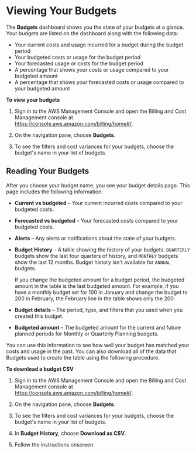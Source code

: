 # Viewing Your Budgets<a name="budgets-view"></a>

The **Budgets** dashboard shows you the state of your budgets at a glance\. Your budgets are listed on the dashboard along with the following data:
+ Your current costs and usage incurred for a budget during the budget period
+ Your budgeted costs or usage for the budget period
+ Your forecasted usage or costs for the budget period
+ A percentage that shows your costs or usage compared to your budgeted amount
+ A percentage that shows your forecasted costs or usage compared to your budgeted amount

**To view your budgets**

1. Sign in to the AWS Management Console and open the Billing and Cost Management console at [https://console\.aws\.amazon\.com/billing/home\#/](https://console.aws.amazon.com/billing/home)\.

1. On the navigation pane, choose **Budgets**\.

1. To see the filters and cost variances for your budgets, choose the budget's name in your list of budgets\. 

## Reading Your Budgets<a name="reading-budgets"></a>

After you choose your budget name, you see your budget details page\. This page includes the following information:
+ **Current vs budgeted** – Your current incurred costs compared to your budgeted costs\.
+ **Forecasted vs budgeted** – Your forecasted costs compared to your budgeted costs\.
+ **Alerts** – Any alerts or notifications about the state of your budgets\.
+ **Budget History** – A table showing the history of your budgets\. `QUARTERLY` budgets show the last four quarters of history, and `MONTHLY` budgets show the last 12 months\. Budget history isn't available for `ANNUAL` budgets\.

  If you change the budgeted amount for a budget period, the budgeted amount in the table is the last budgeted amount\. For example, if you have a monthly budget set for 100 in January and change the budget to 200 in February, the February line in the table shows only the 200\.
+ **Budget details** – The period, type, and filters that you used when you created this budget\.
+ **Budgeted amount** – The budgeted amount for the current and future planned periods for Monthly or Quarterly Planning budgets\.

You can use this information to see how well your budget has matched your costs and usage in the past\. You can also download all of the data that Budgets used to create the table using the following procedure\.<a name="download-budget-csv"></a>

**To download a budget CSV**

1. Sign in to the AWS Management Console and open the Billing and Cost Management console at [https://console\.aws\.amazon\.com/billing/home\#/](https://console.aws.amazon.com/billing/home)\.

1. On the navigation pane, choose **Budgets**\.

1. To see the filters and cost variances for your budgets, choose the budget's name in your list of budgets\. 

1. In **Budget History**, choose **Download as CSV**\.

1. Follow the instructions onscreen\.